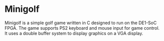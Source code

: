 # Minigolf

Minigolf is a simple golf game written in C designed to run on the DE1-SoC FPGA. 
The game supports PS2 keyboard and mouse input for game control. 
It uses a double buffer system to display graphics on a VGA display. 


